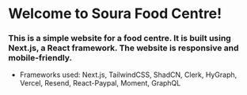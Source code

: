# Welcome to Soura Food Centre!

### This is a simple website for a food centre. It is built using Next.js, a React framework. The website is responsive and mobile-friendly.

- Frameworks used: Next.js, TailwindCSS, ShadCN, Clerk, HyGraph, Vercel, Resend, React-Paypal, Moment, GraphQL